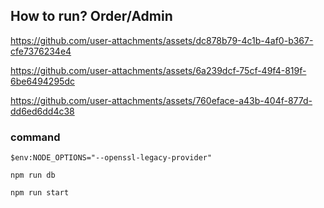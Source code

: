## How to run? Order/Admin
https://github.com/user-attachments/assets/dc878b79-4c1b-4af0-b367-cfe7376234e4

https://github.com/user-attachments/assets/6a239dcf-75cf-49f4-819f-6be6494295dc

https://github.com/user-attachments/assets/760eface-a43b-404f-877d-dd6ed6dd4c38



### command
```
$env:NODE_OPTIONS="--openssl-legacy-provider"
```
```
npm run db
```
```
npm run start
```
